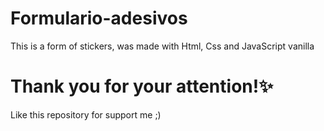 # Formulario-adesivos
This is a form of stickers, was made with Html, Css and JavaScript vanilla

# Thank you for your attention!✨
Like this repository for support me ;)
